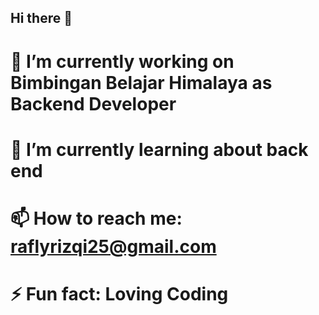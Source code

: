 ## Hi there 👋

# 🔭 I’m currently working on Bimbingan Belajar Himalaya as Backend Developer
# 🌱 I’m currently learning about back end
# 📫 How to reach me: raflyrizqi25@gmail.com
# ⚡ Fun fact: Loving Coding

